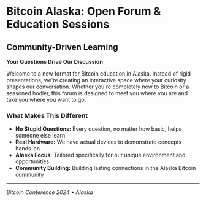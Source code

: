 # Bitcoin Alaska: Open Forum & Education Sessions

## Community-Driven Learning
**Your Questions Drive Our Discussion**

Welcome to a new format for Bitcoin education in Alaska. Instead of rigid presentations, we're creating an interactive space where your curiosity shapes our conversation. Whether you're completely new to Bitcoin or a seasoned hodler, this forum is designed to meet you where you are and take you where you want to go.

### What Makes This Different
- **No Stupid Questions:** Every question, no matter how basic, helps someone else learn
- **Real Hardware:** We have actual devices to demonstrate concepts hands-on
- **Alaska Focus:** Tailored specifically for our unique environment and opportunities
- **Community Building:** Building lasting connections in the Alaska Bitcoin community

---
*Bitcoin Conference 2024 • Alaska*
